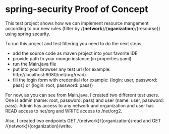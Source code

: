# spring-security Proof of Concept
This test project shows how we can implement resource mangement according to our new rules (filter by /{**network**}/{**oganization**}/{resourse}) using spring security.

To run this project and test filtering you need to do the next steps
* add the source code as maven project into your favorite IDE
* provide path to your mongo instance (in properties.yaml) 
* run the Main.java file
* put into your browser any test url (for example: http://localhost:8080/net/org/read)
* fill the login form with credential (for example: {login: user, password: pass} or {login: root, password: pass})

For now, as you can see from Main.java, I created two different test users. One is admin (name: root, password: pass) and user (name: user, password: pass). Admin has access to any network and organization and user has READ access to net/org and WRITE access to /net/org2.

Also, I created two endpoints GET /{network}/{organization}/read and GET /{network}/{organization}/write.
